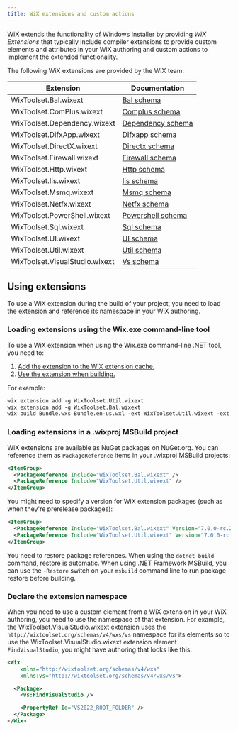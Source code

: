 ```yaml
---
title: WiX extensions and custom actions
---
```


WiX extends the functionality of Windows Installer by providing _WiX Extensions_ that typically include compiler extensions to provide custom elements and attributes in your WiX authoring and custom actions to implement the extended functionality.

The following WiX extensions are provided by the WiX team:

| Extension | Documentation |
| --------- | ------------- |
| WixToolset.Bal.wixext | [Bal schema](../../schema/bal/) |
| WixToolset.ComPlus.wixext | [Complus schema](../../schema/complus/) |
| WixToolset.Dependency.wixext | [Dependency schema](../../schema/dependency/) |
| WixToolset.DifxApp.wixext | [Difxapp schema](../../schema/difxapp/) |
| WixToolset.DirectX.wixext | [Directx schema](../../schema/directx/) |
| WixToolset.Firewall.wixext | [Firewall schema](../../schema/firewall/) |
| WixToolset.Http.wixext | [Http schema](../../schema/http/) |
| WixToolset.Iis.wixext | [Iis schema](../../schema/iis/) |
| WixToolset.Msmq.wixext | [Msmq schema](../../schema/msmq/) |
| WixToolset.Netfx.wixext | [Netfx schema](../../schema/netfx/) |
| WixToolset.PowerShell.wixext | [Powershell schema](../../schema/powershell/) |
| WixToolset.Sql.wixext | [Sql schema](../../schema/sql/) |
| WixToolset.UI.wixext | [UI schema](../../schema/ui/) |
| WixToolset.Util.wixext | [Util schema](../../schema/util/) |
| WixToolset.VisualStudio.wixext | [Vs schema](../../schema/vs/) |


## Using extensions

To use a WiX extension during the build of your project, you need to load the extension and reference its namespace in your WiX authoring.


### Loading extensions using the Wix.exe command-line tool

To use a WiX extension when using the Wix.exe command-line .NET tool, you need to:

1. [Add the extension to the WiX extension cache.](../wixexe/#extensionadd)
2. [Use the extension when building.](../wixexe/#build)

For example:

```xml
wix extension add -g WixToolset.Util.wixext
wix extension add -g WixToolset.Bal.wixext
wix build Bundle.wxs Bundle.en-us.wxl -ext WixToolset.Util.wixext -ext WixToolset.Bal.wixext
```


### Loading extensions in a .wixproj MSBuild project

WiX extensions are available as NuGet packages on NuGet.org. You can reference them as `PackageReference` items in your .wixproj MSBuild projects:

```xml
<ItemGroup>
  <PackageReference Include="WixToolset.Bal.wixext" />
  <PackageReference Include="WixToolset.Util.wixext" />
</ItemGroup>
```

You might need to specify a version for WiX extension packages (such as when they're prerelease packages):

```xml
<ItemGroup>
  <PackageReference Include="WixToolset.Bal.wixext" Version="7.0.0-rc.2" />
  <PackageReference Include="WixToolset.Util.wixext" Version="7.0.0-rc.2" />
</ItemGroup>
```

You need to restore package references. When using the `dotnet build` command, restore is automatic. When using .NET Framework MSBuild, you can use the `-Restore` switch on your `msbuild` command line to run package restore before building.


### Declare the extension namespace

When you need to use a custom element from a WiX extension in your WiX authoring, you need to use the namespace of that extension. For example, the WixToolset.VisualStudio.wixext extension uses the `http://wixtoolset.org/schemas/v4/wxs/vs` namespace for its elements so to use the WixToolset.VisualStudio.wixext extension element `FindVisualStudio`, you might have authoring that looks like this:

```xml {3,6}
<Wix
    xmlns="http://wixtoolset.org/schemas/v4/wxs"
    xmlns:vs="http://wixtoolset.org/schemas/v4/wxs/vs">

  <Package>
    <vs:FindVisualStudio />

    <PropertyRef Id="VS2022_ROOT_FOLDER" />
  </Package>
</Wix>
```
